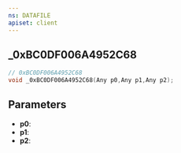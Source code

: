 ```yaml
---
ns: DATAFILE
apiset: client
---
```

## _0xBC0DF006A4952C68

```c
// 0xBC0DF006A4952C68
void _0xBC0DF006A4952C68(Any p0,Any p1,Any p2);
```


## Parameters
* **p0**:
* **p1**:
* **p2**:



